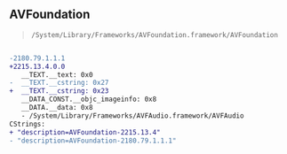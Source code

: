 ## AVFoundation

> `/System/Library/Frameworks/AVFoundation.framework/AVFoundation`

```diff

-2180.79.1.1.1
+2215.13.4.0.0
   __TEXT.__text: 0x0
-  __TEXT.__cstring: 0x27
+  __TEXT.__cstring: 0x23
   __DATA_CONST.__objc_imageinfo: 0x8
   __DATA.__data: 0x8
   - /System/Library/Frameworks/AVFAudio.framework/AVFAudio
CStrings:
+ "description=AVFoundation-2215.13.4"
- "description=AVFoundation-2180.79.1.1.1"

```
